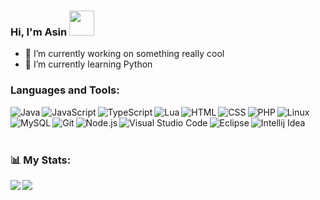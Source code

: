 ### Hi, I'm Asin <img src="https://c.tenor.com/dwbDDIG9LY4AAAAC/tokyo-revengers-manjiro-sano.gif" width="40px">

<!--
**NeroZbeub/NeroZbeub** is a ✨ _special_ ✨ repository because its `README.md` (this file) appears on your GitHub profile.
-->
- 🔭 I’m currently working on something really cool
- 🌱 I’m currently learning Python

### Languages and Tools:
<img align="left" alt="Java" src="https://img.shields.io/badge/Java-ED8B00?style=for-the-badge&logo=java&logoColor=white" />
<img align="left" alt="JavaScript" src="https://img.shields.io/badge/JavaScript-F7DF1E?style=for-the-badge&logo=javascript&logoColor=black" />
<img align="left" alt="TypeScript" src="https://img.shields.io/badge/TypeScript-007ACC?style=for-the-badge&logo=typescript&logoColor=white" />
<img align="left" alt="Lua" src="https://img.shields.io/badge/Lua-2C2D72?style=for-the-badge&logo=lua&logoColor=white" />
<img align="left" alt="HTML" src="https://img.shields.io/badge/HTML5-E34F26?style=for-the-badge&logo=html5&logoColor=white" />
<img align="left" alt="CSS" src="https://img.shields.io/badge/CSS3-1572B6?style=for-the-badge&logo=css3&logoColor=white" />
<img align="left" alt="PHP" src="https://img.shields.io/badge/PHP-777BB4?style=for-the-badge&logo=php&logoColor=white" />
<img align="left" alt="Linux" src="https://img.shields.io/badge/Linux-FCC624?style=for-the-badge&logo=linux&logoColor=black" />
<img align="left" alt="MySQL" src="https://img.shields.io/badge/MySQL-00000F?style=for-the-badge&logo=mysql&logoColor=white" />
<img align="left" alt="Git" src="https://img.shields.io/badge/Git-F05032?style=for-the-badge&logo=git&logoColor=white" />
<img align="left" alt="Node.js" src="https://img.shields.io/badge/Node.js-339933?style=for-the-badge&logo=nodedotjs&logoColor=white" />
<img align="left" alt="Visual Studio Code" src="https://img.shields.io/badge/Visual_Studio_Code-0078D4?style=for-the-badge&logo=visual%20studio%20code&logoColor=white" />
<img align="left" alt="Eclipse" src="https://img.shields.io/badge/Eclipse-2C2255?style=for-the-badge&logo=eclipse&logoColor=white" />
<img align="left" alt="Intellij Idea" src="https://img.shields.io/badge/IntelliJIDEA-000000.svg?style=for-the-badge&logo=intellij-idea&logoColor=white" />

<br />
<br />
<br />

### 📊 My Stats:
<div>
<a href="https://github-readme-stats.vercel.app/api?username=NeroZbeub&theme=tokyonight">
  <img  align="left" src="https://github-readme-stats.vercel.app/api?username=NeroZbeub&count_private=true&show_icons=true&theme=tokyonight" />
</a>
<a href="https://github-readme-stats.vercel.app/api/top-langs/?username=NeroZbeub&hide=php&theme=tokyonight">
  <img align="left" src="https://github-readme-stats.vercel.app/api/top-langs/?username=NeroZbeub&hide=php&theme=tokyonight" />
</a>
</div>
